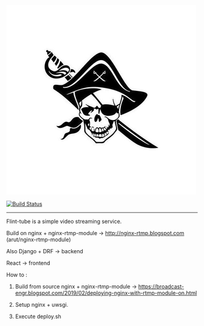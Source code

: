 ![alt text](https://github.com/MaximTretjakov/flint-tube/blob/master/flint.jpg)

[![Build Status](https://travis-ci.org/MaximTretjakov/flint-tube.svg?branch=master)](https://travis-ci.org/MaximTretjakov/flint-tube)

_______________________________________________________________________________________________________________________________

<dt>Flint-tube is a simple video streaming service.</dt>

Build on nginx + nginx-rtmp-module -> 
http://nginx-rtmp.blogspot.com (arut/nginx-rtmp-module)

Also Django + DRF -> backend

React -> frontend

How to :

1. Build from source nginx + nginx-rtmp-module -> 
https://broadcast-engr.blogspot.com/2019/02/deploying-nginx-with-rtmp-module-on.html

2. Setup nginx + uwsgi. 

3. Execute deploy.sh


